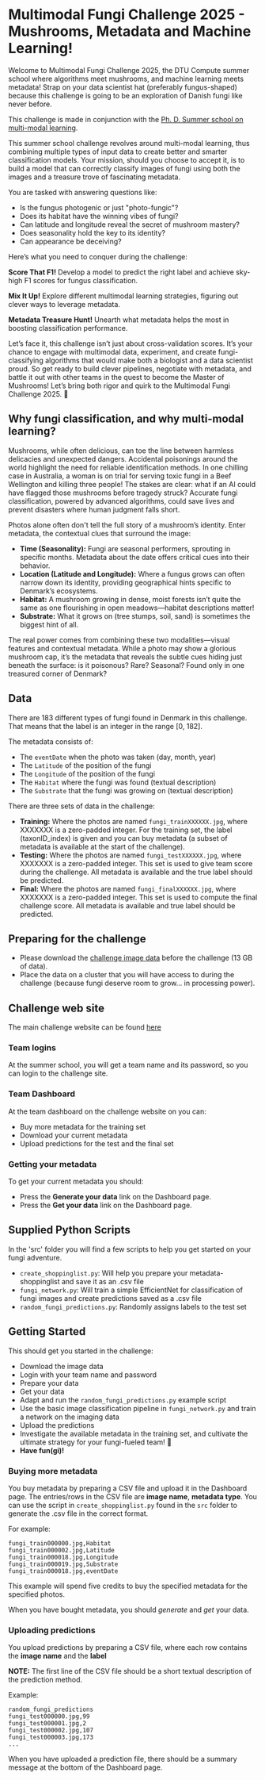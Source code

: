 # Multimodal Fungi Challenge 2025 - Mushrooms, Metadata and Machine Learning!
Welcome to Multimodal Fungi Challenge 2025, the DTU Compute summer school where algorithms meet mushrooms, and machine learning meets metadata! Strap on your data scientist hat (preferably fungus-shaped) because this challenge is going to be an exploration of Danish fungi like never before.

This challenge is made in conjunction with the [Ph. D. Summer school on multi-modal learning](https://multi-modal.compute.dtu.dk/).

This summer school challenge revolves around multi-modal learning, thus combining multiple types of input data to create better and smarter classification models. 
Your mission, should you choose to accept it, is to build a model that can correctly classify images of fungi using both the images and a treasure trove of fascinating metadata.

You are tasked with answering questions like:
- Is the fungus photogenic or just "photo-fungic"?
- Does its habitat have the winning vibes of fungi?
- Can latitude and longitude reveal the secret of mushroom mastery?
- Does seasonality hold the key to its identity?
- Can appearance be deceiving?

Here’s what you need to conquer during the challenge:

**Score That F1!** Develop a model to predict the right label and achieve sky-high F1 scores for fungus classification.

**Mix It Up!** Explore different multimodal learning strategies, figuring out clever ways to leverage metadata.

**Metadata Treasure Hunt!** Unearth what metadata helps the most in boosting classification performance.

Let’s face it, this challenge isn’t just about cross-validation scores. It’s your chance to engage with multimodal data, experiment, and create fungi-classifying algorithms that would make both a biologist and a data scientist proud.
So get ready to build clever pipelines, negotiate with metadata, and battle it out with other teams in the quest to become the Master of Mushrooms! Let’s bring both rigor and quirk to the Multimodal Fungi Challenge 2025. 🍄

## Why fungi classification, and why multi-modal learning?
Mushrooms, while often delicious, can toe the line between harmless delicacies and unexpected dangers. Accidental poisonings around the world highlight the need for reliable identification methods. In one chilling case in Australia, a woman is on trial for serving toxic fungi in a Beef Wellington and killing three people!
The stakes are clear: what if an AI could have flagged those mushrooms before tragedy struck? Accurate fungi classification, powered by advanced algorithms, could save lives and prevent disasters where human judgment falls short.

Photos alone often don't tell the full story of a mushroom’s identity. Enter metadata, the contextual clues that surround the image:

- **Time (Seasonality):** Fungi are seasonal performers, sprouting in specific months. Metadata about the date offers critical cues into their behavior.
- **Location (Latitude and Longitude):** Where a fungus grows can often narrow down its identity, providing geographical hints specific to Denmark’s ecosystems.
- **Habitat:** A mushroom growing in dense, moist forests isn’t quite the same as one flourishing in open meadows—habitat descriptions matter!
- **Substrate:** What it grows on (tree stumps, soil, sand) is sometimes the biggest hint of all.

The real power comes from combining these two modalities—visual features and contextual metadata. While a photo may show a glorious mushroom cap, it’s the metadata that reveals the subtle cues hiding just beneath the surface: is it poisonous? Rare? Seasonal? Found only in one treasured corner of Denmark?

## Data

There are 183 different types of fungi found in Denmark in this challenge. That means that the label is an integer in the range [0, 182].

The metadata consists of:
- The `eventDate` when the photo was taken (day, month, year)
- The `Latitude` of the position of the fungi
- The `Longitude` of the position of the fungi
- The `Habitat` where the fungi was found (textual description)
- The `Substrate` that the fungi was growing on (textual description)

There are three sets of data in the challenge:
- **Training:** Where the photos are named `fungi_trainXXXXXX.jpg`, where XXXXXXX is a zero-padded integer. For the training set, the label (taxonID_index) is given and you can buy metadata (a subset of metadata is available at the start of the challenge).
- **Testing:** Where the photos are named `fungi_testXXXXXX.jpg`, where XXXXXXX is a zero-padded integer. This set is used to give team score during the challenge. All metadata is available and the true label should be predicted.
- **Final:** Where the photos are named `fungi_finalXXXXXX.jpg`, where XXXXXXX is a zero-padded integer. This set is used to compute the final challenge score. All metadata is available and true label should be predicted.

## Preparing for the challenge
- Please download the [challenge image data](http://fungi.compute.dtu.dk:8080/downloads/FungiImages.zip) before the challenge (13 GB of data).
- Place the data on a cluster that you will have access to during the challenge (because fungi deserve room to grow... in processing power).

## Challenge web site

The main challenge website can be found [here](http://fungi.compute.dtu.dk:8080)

### Team logins

At the summer school, you will get a team name and its password, so you can login to the challenge site.

### Team Dashboard

At the team dashboard on the challenge website on you can:
- Buy more metadata for the training set
- Download your current metadata
- Upload predictions for the test and the final set

### Getting your metadata

To get your current metadata you should:
- Press the **Generate your data** link on the Dashboard page.
- Press the **Get your data** link on the Dashboard page.

## Supplied Python Scripts
In the 'src' folder you will find a few scripts to help you get started on your fungi adventure.
- `create_shoppinglist.py`: Will help you prepare your metadata-shoppinglist and save it as an .csv file
- `fungi_network.py`: Will train a simple EfficientNet for classification of fungi images and create predictions saved as a .csv file
- `random_fungi_predictions.py`: Randomly assigns labels to the test set

## Getting Started
This should get you started in the challenge:

- Download the image data
- Login with your team name and password
- Prepare your data
- Get your data
- Adapt and run the `random_fungi_predictions.py` example script
- Use the basic image classification pipeline in `fungi_network.py` and train a network on the imaging data
- Upload the predictions
- Investigate the available metadata in the training set, and cultivate the ultimate strategy for your fungi-fueled team! 🍄
- **Have fun(gi)!**

### Buying more metadata

You buy metadata by preparing a CSV file and upload it in the Dashboard page. The entries/rows in the CSV file are **image name**, **metadata type**. You can use the script in `create_shoppinglist.py` found in the `src` folder to generate the .csv file in the correct format.

For example:

```
fungi_train000000.jpg,Habitat
fungi_train000002.jpg,Latitude
fungi_train000018.jpg,Longitude
fungi_train000019.jpg,Substrate
fungi_train000018.jpg,eventDate
``` 

This example will spend five credits to buy the specified metadata for the specified photos.

When you have bought metadata, you should *generate* and *get* your data.

### Uploading predictions

You upload predictions by preparing a CSV file, where each row contains the **image name** and the **label**

**NOTE:** The first line of the CSV file should be a short textual description of the prediction method.

Example:
```
random_fungi_predictions
fungi_test000000.jpg,99
fungi_test000001.jpg,2
fungi_test000002.jpg,107
fungi_test000003.jpg,173
...
```

When you have uploaded a prediction file, there should be a summary message at the bottom of the Dashboard page.
